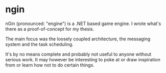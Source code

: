 ngin
====

nGin (pronounced: "engine") is a .NET based game engine. I wrote what's there as a proof-of-concept for my thesis. 

The main focus was the loosely coupled architecture, the messaging system and the task scheduling.

It's by no means complete and probably not useful to anyone without serious work. It may however be interesting to poke at or draw inspiration from or learn how not to do certain things.